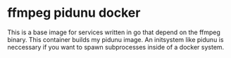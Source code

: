 ffmpeg pidunu docker
====================

This is a base image for services written in go that depend on the ffmpeg binary.
This container builds my pidunu image. An initsystem like pidunu is neccessary
if you want to spawn subprocesses inside of a docker system.

